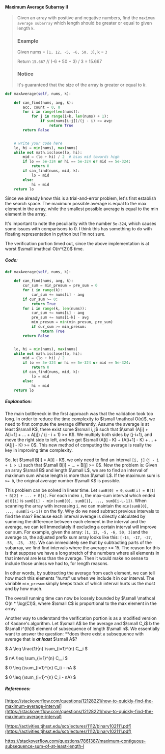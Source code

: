 #### Maximum Average Subarray II

> Given an array with positive and negative numbers, find the `maximum average subarray` which length should be greater or equal to given length `k`.
>
> ### Example
>
> Given nums = `[1, 12, -5, -6, 50, 3]`, k = `3`
>
> Return `15.667` // \(-6 + 50 + 3\) / 3 = 15.667
>
> ### Notice
>
> It's guaranteed that the size of the array is greater or equal to _k_.

```py
def maxAverage(self, nums, k):

    def can_find(nums, avg, k):
        acc, count = 0, 0
        for i in range(len(nums)):
            for j in range(i+k, len(nums) + 1):
                if sum(nums[i:j])/(j - i) >= avg:
                    return True
        return False


    # write your code here
    lo, hi = min(nums), max(nums)
    while not math.isclose(lo, hi):
        mid = (lo + hi) / 2  # bias mid towards high
        if lo == 5e-324 or hi == 5e-324 or mid == 5e-324:
            return 0
        if can_find(nums, mid, k):
            lo = mid
        else:
            hi = mid
    return lo
```

Since we already know this is a trial-and-error problem, let's first establish the search space. The maximum possible average is equal to the max element in the array, while the smallest possible average is equal to the min element in the array.

It's important to note the peculiarity with the number `5e-324`, which causes some issues with comparisons to 0. I think this has something to do with floating representation in python but I'm not sure.

The verification portion timed out, since the above implementation is at worst $\small \mathcal O(n^{2})$ time.

##### Code:

```py
def maxAverage(self, nums, k):

    def can_find(nums, avg, k):
        cur_sum = min_presum = pre_sum = 0
        for i in range(k):
            cur_sum += nums[i] - avg
        if cur_sum >= 0:
            return True
        for i in range(k, len(nums)):
            cur_sum += nums[i] - avg
            pre_sum += nums[i-k] - avg
            min_presum = min(min_presum, pre_sum)
            if cur_sum >= min_presum:
                return True
        return False


    lo, hi = min(nums), max(nums)
    while not math.isclose(lo, hi):
        mid = (lo + hi) / 2  
        if lo == 5e-324 or hi == 5e-324 or mid == 5e-324:
            return 0
        if can_find(nums, mid, k):
            lo = mid
        else:
            hi = mid
    return lo
```

##### Explanation:

The main bottleneck in the first approach was that the validation took too long. In order to reduce the time complexity to $\small \mathcal O(n)$, we need to first compute the average differently.  Assume the average is at least $\small K$, there exist some $\small i, j$ such that $\small (A[i] + A[i+1] + ... + A[j]) / (j - i + 1) >= K$. We multiply both sides by \(j-i+1\), and move the right side to left, and we get $\small (A[i] - K) + (A[i+1] - K) + ... + (A[j] - K) >= 0$. This new method of computing the average is really the key in improving time complexity.

So, let $\small B[i] = A[i] - K$, we only need to find an interval `[i, j]` \(`j - i + 1 > L`\) such that $\small B[i] + ... + B[j] >= 0$. Now the problem is: Given an array $\small B$ and length $\small L$, we are to find an interval of maximum sum whose length is more than $\small L$. If the maximum sum is `>= 0`, the original average number $\small K$ is possible.

This problem can be solved in linear time. Let `sumB[0] = 0`, `sumB[i] = B[1] + B[2] + ... + B[i]`. For each index `i`, the max-sum interval which ended at `B[i]` is `sumB[i] - min(sumB[0], sumB[1], ..., sumB[i-L-1])`. When scanning the array with increasing `i`, we can maintain the `min(sumB[0], ..., sumB[i-L-1])` on the fly. Why do we need subtract previous intervals to find the max? Because each interval average is directly calculated by summing the difference between each element in the interval and the average, we can tell immediately if excluding a certain interval will improve our sum. For example, given the array: `[1, 12, -5, -6, 50, 3]`and the average `15`, the adjusted prefix sum array looks like this: `[-14, -17, -37, -58, -23, -35]`. We can immediately see that by subtracting parts of the subarray, we find find intervals where the average &gt;= 15. The reason for this is that suppose we have a long stretch of the numbers where all elements in that interval are less than the average. Then it would make no sense to include those unless we had to, for length reasons.

In other words, by subtracting the average from each element, we can tell how much this elements "hurts" us when we include it in our interval. The variable `min_presum` simply keeps track of which interval hurts us the most and by how much.

The overall running time can now be loosely bounded by $\small \mathcal O(n * \log(C))$, where $\small C$ is proportional to the max element in the array.

Another way to understand the verification portion is as a modified version of Kadane's algorithm. Let $\small A$ be the average and $\small C_i$ b the $\small i^{th}$ element of subsequence of length $\small n$. We essentially want to answer the question: **does there exist a subsequence with average that is _**at least**_ $\small A$?


$
 A \leq \frac{1}{n} \sum_{i=1}^{n} C\__i
$



$
nA \leq \sum_{i=1}^{n} C\__i
$



$
0 \leq (\sum_{i=1}^{n} C_i) - nA
$



$
0 \leq (\sum_{i=1}^{n} C_i - nA)
$




##### References:

[https://stackoverflow.com/questions/12128221/how-to-quickly-find-the-maximum-average-interval](https://stackoverflow.com/questions/12128221/how-to-quickly-find-the-maximum-average-interval)

[https://activities.tjhsst.edu/sct/lectures/1112/binary102111.pdf](https://activities.tjhsst.edu/sct/lectures/1112/binary102111.pdf)

https://stackoverflow.com/questions/7861387/maximum-contiguous-subsequence-sum-of-at-least-length-l

